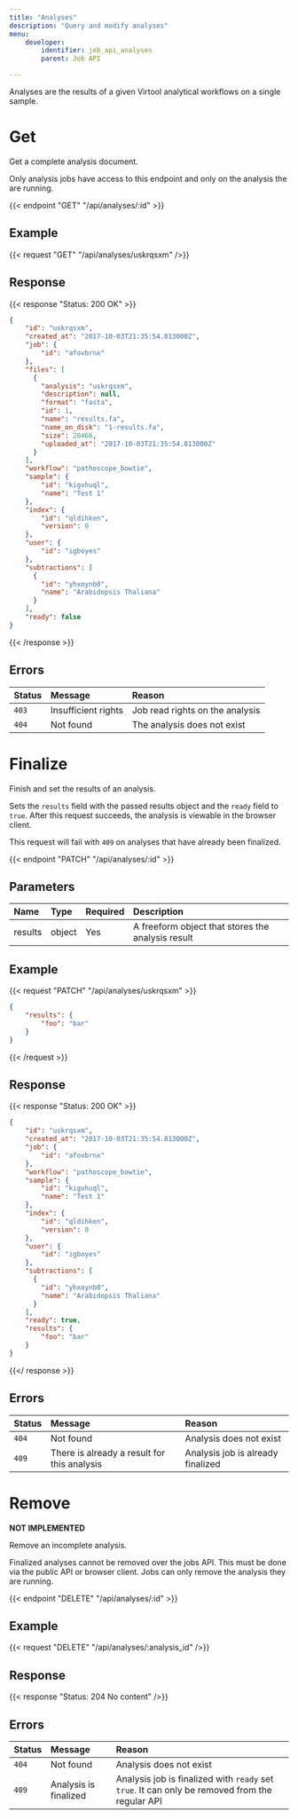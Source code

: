 ```yaml
---
title: "Analyses"
description: "Query and modify analyses"
menu:
    developer:
        identifier: job_api_analyses
        parent: Job API

---
```


Analyses are the results of a given Virtool analytical workflows on a single sample.

# Get

Get a complete analysis document.

Only analysis jobs have access to this endpoint and only on the analysis the are running.

{{< endpoint "GET" "/api/analyses/:id" >}}

## Example

{{< request "GET" "/api/analyses/uskrqsxm" />}}

## Response

{{< response "Status: 200 OK" >}}

```json
{
    "id": "uskrqsxm",
    "created_at": "2017-10-03T21:35:54.813000Z",
    "job": {
        "id": "afovbrnx"
    },
    "files": [
      {
        "analysis": "uskrqsxm",
        "description": null,
        "format": "fasta",
        "id": 1,
        "name": "results.fa",
        "name_on_disk": "1-results.fa",
        "size": 20466,
        "uploaded_at": "2017-10-03T21:35:54.813000Z"
      }
    ],
    "workflow": "pathoscope_bowtie",
    "sample": {
        "id": "kigvhuql",
        "name": "Test 1"
    },
    "index": {
        "id": "qldihken",
        "version": 0
    },
    "user": {
        "id": "igboyes"
    },
    "subtractions": [
      {
        "id": "yhxoynb0",
        "name": "Arabidopsis Thaliana"
      }
    ],
    "ready": false
}
```

{{< /response >}}

## Errors

| Status | Message             | Reason                          |
| :----- | :------------------ | :------------------------------ |
| `403`  | Insufficient rights | Job read rights on the analysis |
| `404`  | Not found           | The analysis does not exist     |

# Finalize

Finish and set the results of an analysis.

Sets the `results` field with the passed results object and the `ready` field to `true`. After this request succeeds, the analysis is viewable in the browser client.

This request will fail with `409` on analyses that have already been finalized.

{{< endpoint "PATCH" "/api/analyses/:id" >}}

## Parameters

| Name    | Type   | Required | Description                                       |
| :------ | :----- | :------- | :------------------------------------------------ |
| results | object | Yes      | A freeform object that stores the analysis result |

## Example

{{< request "PATCH" "/api/analyses/uskrqsxm" >}}
```json
{
    "results": {
        "foo": "bar"
    }
}
```
{{< /request >}}

## Response

{{< response "Status: 200 OK" >}}
```json
{
    "id": "uskrqsxm",
    "created_at": "2017-10-03T21:35:54.813000Z",
    "job": {
        "id": "afovbrnx"
    },
    "workflow": "pathoscope_bowtie",
    "sample": {
        "id": "kigvhuql",
        "name": "Test 1"
    },
    "index": {
        "id": "qldihken",
        "version": 0
    },
    "user": {
        "id": "igboyes"
    },
    "subtractions": [
      {
        "id": "yhxoynb0",
        "name": "Arabidopsis Thaliana"
      }
    ],
    "ready": true,
    "results": {
        "foo": "bar"
    }
}
```
{{</ response >}}

## Errors

| Status | Message                                     | Reason                                                 |
| :----- | :------------------------------------------ | :----------------------------------------------------- |
| `404`  | Not found                                   | Analysis does not exist                                |
| `409`  | There is already a result for this analysis | Analysis job is already finalized                      |


# Remove

**NOT IMPLEMENTED**

Remove an incomplete analysis.

Finalized analyses cannot be removed over the jobs API. This must be done via the public API or browser client. Jobs can only remove the analysis they are running.

{{< endpoint "DELETE" "/api/analyses/:id" >}}

## Example

{{< request "DELETE" "/api/analyses/:analysis_id" />}}

## Response

{{< response "Status: 204 No content" />}}

## Errors

| Status | Message               | Reason                                                                                         |
| :----- | :-------------------- | :--------------------------------------------------------------------------------------------- |
| `404`  | Not found             | Analysis does not exist                                                                        |
| `409`  | Analysis is finalized | Analysis job is finalized with `ready` set `true`. It can only be removed from the regular API |
